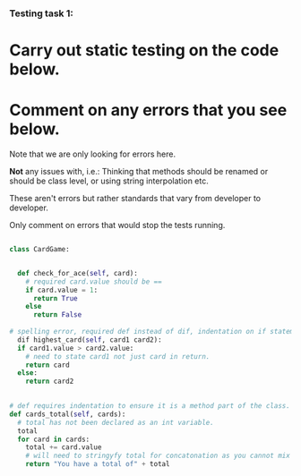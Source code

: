 ### Testing task 1:

# Carry out static testing on the code below.
# Comment on any errors that you see below.

Note that we are only looking for errors here.

**Not** any issues with, i.e.: 
Thinking that methods should be renamed or should be class level, or using string interpolation etc. 

These aren't errors but rather standards that vary from developer to developer. 

Only comment on errors that would stop the tests running.

```python

class CardGame:


  def check_for_ace(self, card):
    # required card.value should be ==
    if card.value = 1:
      return True
    else
      return False
   
# spelling error, required def instead of dif, indentation on if statement also incorrect.
  dif highest_card(self, card1 card2):
  if card1.value > card2.value:
    # need to state card1 not just card in return.
    return card
  else:
    return card2
  

# def requires indentation to ensure it is a method part of the class.
def cards_total(self, cards):
  # total has not been declared as an int variable.
  total
  for card in cards:
    total += card.value
    # will need to stringyfy total for concatonation as you cannot mix a string and an int.
    return "You have a total of" + total
  
```
